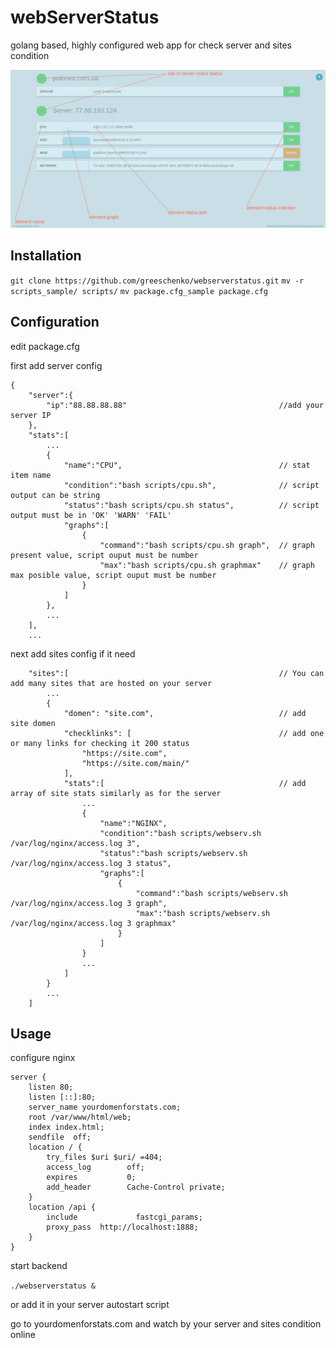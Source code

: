 # webServerStatus

golang based, highly configured web app for check server and sites condition

![help](https://raw.githubusercontent.com/greeschenko/webserverstatus/master/help.png)

## Installation

`git clone https://github.com/greeschenko/webserverstatus.git`
`mv -r scripts_sample/ scripts/`
`mv package.cfg_sample package.cfg`

## Configuration

edit package.cfg

first add server config

```
{
    "server":{
        "ip":"88.88.88.88"                                  //add your server IP
    },
    "stats":[
        ...
        {
            "name":"CPU",                                   // stat item name
            "condition":"bash scripts/cpu.sh",              // script output can be string
            "status":"bash scripts/cpu.sh status",          // script output must be in 'OK' 'WARN' 'FAIL'
            "graphs":[
                {
                    "command":"bash scripts/cpu.sh graph",  // graph present value, script ouput must be number
                    "max":"bash scripts/cpu.sh graphmax"    // graph max posible value, script ouput must be number
                }
            ]
        },
        ...
    ],
    ...
```

next add sites config if it need

```
    "sites":[                                               // You can add many sites that are hosted on your server
        ...
        {
            "domen": "site.com",                            // add site domen
            "checklinks": [                                 // add one or many links for checking it 200 status
                "https://site.com",
                "https://site.com/main/"
            ],
            "stats":[                                       // add array of site stats similarly as for the server
                ...
                {
                    "name":"NGINX",
                    "condition":"bash scripts/webserv.sh /var/log/nginx/access.log 3",
                    "status":"bash scripts/webserv.sh /var/log/nginx/access.log 3 status",
                    "graphs":[
                        {
                            "command":"bash scripts/webserv.sh /var/log/nginx/access.log 3 graph",
                            "max":"bash scripts/webserv.sh /var/log/nginx/access.log 3 graphmax"
                        }
                    ]
                }
                ...
            ]
        }
        ...
    ]
```

## Usage

configure nginx

```
server {
    listen 80;
    listen [::]:80;
    server_name yourdomenforstats.com;
    root /var/www/html/web;
    index index.html;
    sendfile  off;
    location / {
        try_files $uri $uri/ =404;
        access_log        off;
        expires           0;
        add_header        Cache-Control private;
    }
    location /api {
        include             fastcgi_params;
        proxy_pass  http://localhost:1888;
    }
}
```

start backend

`./webserverstatus &`

or add it in your server autostart script

go to yourdomenforstats.com and watch by your server and sites condition online


